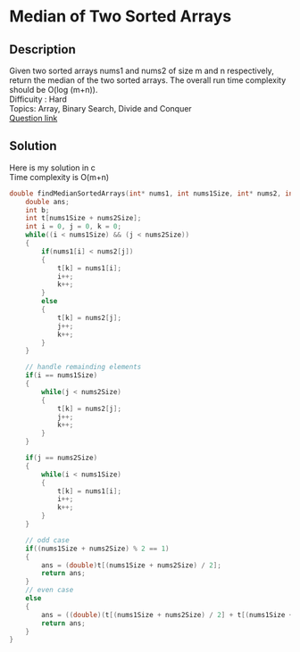 # Median of Two Sorted Arrays

## Description
Given two sorted arrays nums1 and nums2 of size m and n respectively, return the median of the two sorted arrays.
The overall run time complexity should be O(log (m+n)).
<br>Difficuity : Hard
<br>Topics: Array, Binary Search, Divide and Conquer
<br>[Question link](https://leetcode.com/problems/two-sum/description/)
## Solution
Here is my solution in c
<br>Time complexity is O(m+n)
```C
double findMedianSortedArrays(int* nums1, int nums1Size, int* nums2, int nums2Size) {
    double ans;
    int b;
    int t[nums1Size + nums2Size];
    int i = 0, j = 0, k = 0;
    while((i < nums1Size) && (j < nums2Size))
    {
        if(nums1[i] < nums2[j])
        {
            t[k] = nums1[i];
            i++;
            k++;
        }
        else
        {
            t[k] = nums2[j];
            j++;
            k++;
        }
    }

    // handle remainding elements
    if(i == nums1Size)
    {
        while(j < nums2Size)
        {
            t[k] = nums2[j];
            j++;
            k++;
        }
    }

    if(j == nums2Size)
    {
        while(i < nums1Size)
        {
            t[k] = nums1[i];
            i++;
            k++;
        }
    }

    // odd case
    if((nums1Size + nums2Size) % 2 == 1)
    {
        ans = (double)t[(nums1Size + nums2Size) / 2];
        return ans;
    }
    // even case
    else
    {
        ans = ((double)(t[(nums1Size + nums2Size) / 2] + t[(nums1Size + nums2Size) / 2 - 1]) / 2);
        return ans;
    }
}
```
